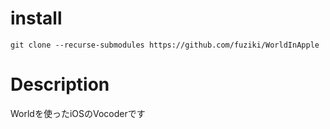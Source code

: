 # install

```
git clone --recurse-submodules https://github.com/fuziki/WorldInApple
```

# Description
Worldを使ったiOSのVocoderです

